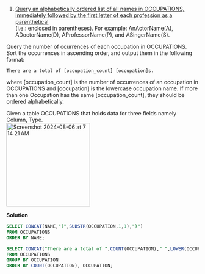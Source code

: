1. [Query an alphabetically ordered list of all names in OCCUPATIONS, immediately followed by the first letter of each profession as a parenthetical](https://www.hackerrank.com/challenges/the-pads/problem?isFullScreen=true)<br>
 (i.e.: enclosed in parentheses). For example: AnActorName(A), ADoctorName(D), AProfessorName(P), and ASingerName(S).<br>

Query the number of ocurrences of each occupation in OCCUPATIONS. Sort the occurrences in ascending order, and output them in the following format: 
```markup
There are a total of [occupation_count] [occupation]s.
```
where [occupation_count] is the number of occurrences of an occupation in OCCUPATIONS and [occupation] is the lowercase occupation name. If more than one Occupation has the same [occupation_count], they should be ordered alphabetically.

Given a table OCCUPATIONS that holds data for three fields namely Column, Type.<br>
<img width="219" alt="Screenshot 2024-08-06 at 7 14 21 AM" src="https://github.com/user-attachments/assets/bf33912d-a932-46f1-8e98-a2b4a21d7fb9">

**Solution**
```sql
SELECT CONCAT(NAME,"(",SUBSTR(OCCUPATION,1,1),")") 
FROM OCCUPATIONS 
ORDER BY NAME;

SELECT CONCAT("There are a total of ",COUNT(OCCUPATION)," ",LOWER(OCCUPATION),"s.") 
FROM OCCUPATIONS 
GROUP BY OCCUPATION 
ORDER BY COUNT(OCCUPATION), OCCUPATION;
```
